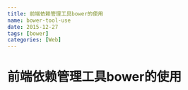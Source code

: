 ```yaml
---
title: 前端依赖管理工具bower的使用
name: bower-tool-use
date: 2015-12-27
tags: [bower]
categories: [Web]
---
```


# 前端依赖管理工具bower的使用
